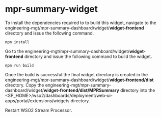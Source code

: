 # mpr-summary-widget 

To install the dependencies required to to build this widget, navigate to the engineering-mgt/mpr-summary-dashboard/widget/**widget-frontend** directory and issue the following command.
```
npm install
```

Go to the engineering-mgt/mpr-summary-dashboard/widget/**widget-frontend** directory and issue the following command to build the widget.
```
npm run build
```

Once the build is successful the final widget directory is created in the engineering-mgt/mpr-summary-dashboard/widget/**widget-frontend/dist** directory. Copy the engineering-mgt/mpr-summary-dashboard/widget/**widget-frontend/dist/MPRSummary** directory into the <SP_HOME>/wso2/dashboards/deployment/web-ui-apps/portal/extensions/widgets directory.

Restart WSO2 Stream Processor.
